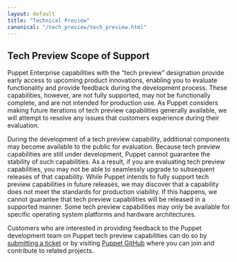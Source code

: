 ```yaml
---
layout: default
title: "Technical Preview"
canonical: "/tech_preview/tech_preview.html"
---
```


## Tech Preview Scope of Support

Puppet Enterprise capabilities with the “tech preview” designation provide early access to upcoming product innovations, enabling you to evaluate functionality and provide feedback during the development process. These capabilities, however, are not fully supported, may not be functionally complete, and are not intended for production use. As Puppet considers making future iterations of tech preview capabilities generally available, we will attempt to resolve any issues that customers experience during their evaluation.

During the development of a tech preview capability, additional components may become available to the public for evaluation. Because tech preview capabilities are still under development, Puppet cannot guarantee the stability of such capabilities. As a result, if you are evaluating tech preview capabilities, you may not be able to seamlessly upgrade to subsequent releases of that capability. While Puppet intends to fully support tech preview capabilities in future releases, we may discover that a capability does not meet the standards for production viability. If this happens, we cannot guarantee that tech preview capabilities will be released in a supported manner. Some tech preview capabilities may only be available for specific operating system platforms and hardware architectures.

Customers who are interested in providing feedback to the Puppet development team on Puppet tech preview capabilities can do so by [submitting a ticket](https://tickets.puppetlabs.com/secure/Dashboard.jspa) or by visiting [Puppet  GitHub](https://github.com/puppetlabs) where you can join and contribute to related projects.